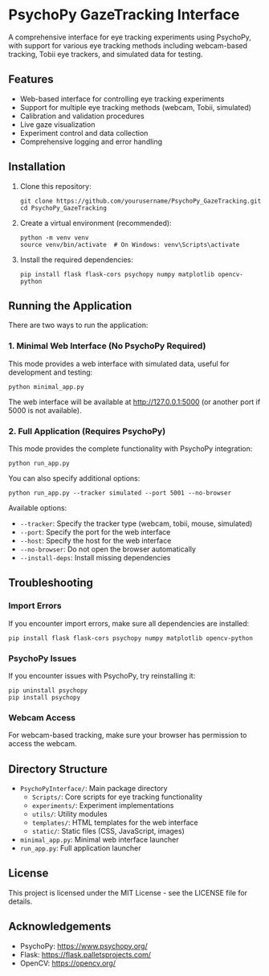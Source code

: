 # PsychoPy GazeTracking Interface

A comprehensive interface for eye tracking experiments using PsychoPy, with support for various eye tracking methods including webcam-based tracking, Tobii eye trackers, and simulated data for testing.

## Features

- Web-based interface for controlling eye tracking experiments
- Support for multiple eye tracking methods (webcam, Tobii, simulated)
- Calibration and validation procedures
- Live gaze visualization
- Experiment control and data collection
- Comprehensive logging and error handling

## Installation

1. Clone this repository:
   ```
   git clone https://github.com/yourusername/PsychoPy_GazeTracking.git
   cd PsychoPy_GazeTracking
   ```

2. Create a virtual environment (recommended):
   ```
   python -m venv venv
   source venv/bin/activate  # On Windows: venv\Scripts\activate
   ```

3. Install the required dependencies:
   ```
   pip install flask flask-cors psychopy numpy matplotlib opencv-python
   ```

## Running the Application

There are two ways to run the application:

### 1. Minimal Web Interface (No PsychoPy Required)

This mode provides a web interface with simulated data, useful for development and testing:

```
python minimal_app.py
```

The web interface will be available at http://127.0.0.1:5000 (or another port if 5000 is not available).

### 2. Full Application (Requires PsychoPy)

This mode provides the complete functionality with PsychoPy integration:

```
python run_app.py
```

You can also specify additional options:

```
python run_app.py --tracker simulated --port 5001 --no-browser
```

Available options:
- `--tracker`: Specify the tracker type (webcam, tobii, mouse, simulated)
- `--port`: Specify the port for the web interface
- `--host`: Specify the host for the web interface
- `--no-browser`: Do not open the browser automatically
- `--install-deps`: Install missing dependencies

## Troubleshooting

### Import Errors

If you encounter import errors, make sure all dependencies are installed:

```
pip install flask flask-cors psychopy numpy matplotlib opencv-python
```

### PsychoPy Issues

If you encounter issues with PsychoPy, try reinstalling it:

```
pip uninstall psychopy
pip install psychopy
```

### Webcam Access

For webcam-based tracking, make sure your browser has permission to access the webcam.

## Directory Structure

- `PsychoPyInterface/`: Main package directory
  - `Scripts/`: Core scripts for eye tracking functionality
  - `experiments/`: Experiment implementations
  - `utils/`: Utility modules
  - `templates/`: HTML templates for the web interface
  - `static/`: Static files (CSS, JavaScript, images)
- `minimal_app.py`: Minimal web interface launcher
- `run_app.py`: Full application launcher

## License

This project is licensed under the MIT License - see the LICENSE file for details.

## Acknowledgements

- PsychoPy: https://www.psychopy.org/
- Flask: https://flask.palletsprojects.com/
- OpenCV: https://opencv.org/
